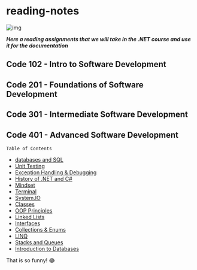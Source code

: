 # reading-notes


![img](https://chudovo.com/wp-content/uploads/2020/05/net_wallp.jpg)

***Here a reading assignments that we will take in the .NET course and use it for the documentation***

## Code 102 - Intro to Software Development


 
## Code 201 - Foundations of Software Development



## Code 301 - Intermediate Software Development



## Code 401 - Advanced Software Development


`Table of Contents`
* [databases and SQL ](SQL.md) 
* [Unit Testing](UnitTesting.md)
* [Exception Handling & Debugging](Debugging.md)
* [History of .NET and C#](C%23.md)
* [Mindset](Mindset.md)
* [Terminal](Terminal.md)
* [System.IO](System.IO.md)
* [Classes](Classes.md)
* [OOP Principles](OOPPrinciples.md)
* [Linked Lists](LinkedLists.md)
* [Interfaces](Interfaces.md)
* [Collections & Enums](Collections.md)
* [LINQ](./LINQ.md)
* [Stacks and Queues](Stacks%26Queues.md)
* [Introduction to Databases](./Databases.md)

That is so funny! :joy:

